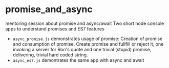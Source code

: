 # promise_and_async
mentoring session about promise and async/await
Two short node console apps to understand promises and ES7 features
- `async_promise.js` demonstrates usage of promise: Creation of promise and consumption of promise. Create promise and fullfill or reject it,
one invoking a server for Ron's quote and one trivial (stupid) promise, delivering, trivial hard coded string.
- `async_es7.js` demontrates the same app with async and await 
